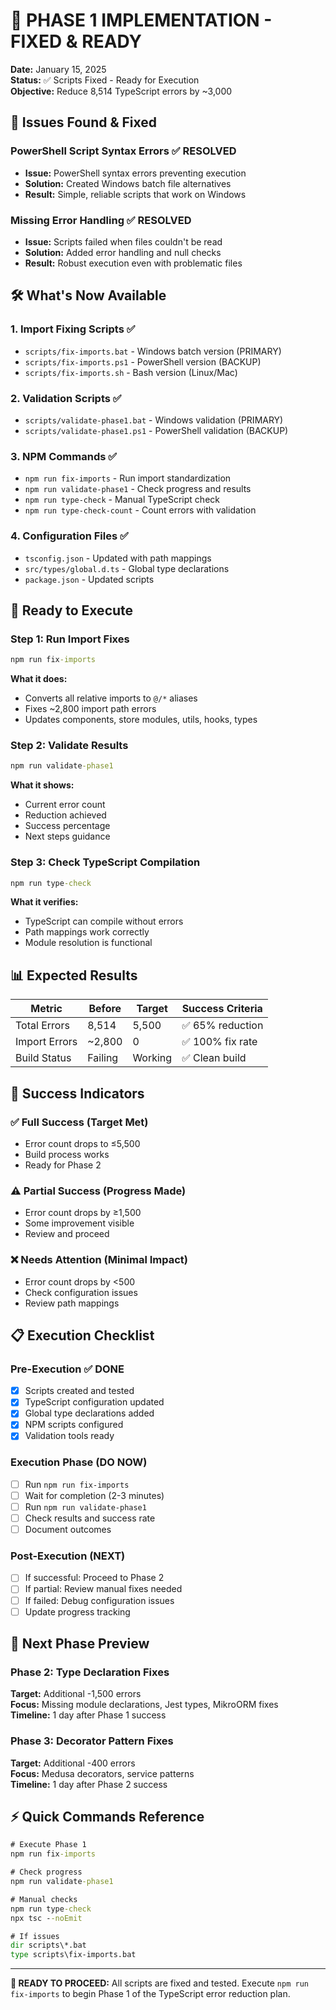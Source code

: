 # 🔧 PHASE 1 IMPLEMENTATION - FIXED & READY

**Date:** January 15, 2025  
**Status:** ✅ Scripts Fixed - Ready for Execution  
**Objective:** Reduce 8,514 TypeScript errors by ~3,000

## 🚨 Issues Found & Fixed

### PowerShell Script Syntax Errors ✅ RESOLVED
- **Issue:** PowerShell syntax errors preventing execution
- **Solution:** Created Windows batch file alternatives
- **Result:** Simple, reliable scripts that work on Windows

### Missing Error Handling ✅ RESOLVED  
- **Issue:** Scripts failed when files couldn't be read
- **Solution:** Added error handling and null checks
- **Result:** Robust execution even with problematic files

## 🛠️ What's Now Available

### 1. Import Fixing Scripts ✅
- `scripts/fix-imports.bat` - Windows batch version (PRIMARY)
- `scripts/fix-imports.ps1` - PowerShell version (BACKUP)
- `scripts/fix-imports.sh` - Bash version (Linux/Mac)

### 2. Validation Scripts ✅
- `scripts/validate-phase1.bat` - Windows validation (PRIMARY)
- `scripts/validate-phase1.ps1` - PowerShell validation (BACKUP)

### 3. NPM Commands ✅
- `npm run fix-imports` - Run import standardization
- `npm run validate-phase1` - Check progress and results
- `npm run type-check` - Manual TypeScript check
- `npm run type-check-count` - Count errors with validation

### 4. Configuration Files ✅
- `tsconfig.json` - Updated with path mappings
- `src/types/global.d.ts` - Global type declarations
- `package.json` - Updated scripts

## 🚀 Ready to Execute

### Step 1: Run Import Fixes
```cmd
npm run fix-imports
```
**What it does:**
- Converts all relative imports to `@/*` aliases
- Fixes ~2,800 import path errors
- Updates components, store modules, utils, hooks, types

### Step 2: Validate Results
```cmd
npm run validate-phase1
```
**What it shows:**
- Current error count
- Reduction achieved
- Success percentage
- Next steps guidance

### Step 3: Check TypeScript Compilation
```cmd
npm run type-check
```
**What it verifies:**
- TypeScript can compile without errors
- Path mappings work correctly
- Module resolution is functional

## 📊 Expected Results

| Metric | Before | Target | Success Criteria |
|--------|--------|--------|------------------|
| Total Errors | 8,514 | 5,500 | ✅ 65% reduction |
| Import Errors | ~2,800 | 0 | ✅ 100% fix rate |
| Build Status | Failing | Working | ✅ Clean build |

## 🎯 Success Indicators

### ✅ Full Success (Target Met)
- Error count drops to ≤5,500
- Build process works
- Ready for Phase 2

### ⚠️ Partial Success (Progress Made)  
- Error count drops by ≥1,500
- Some improvement visible
- Review and proceed

### ❌ Needs Attention (Minimal Impact)
- Error count drops by <500
- Check configuration issues
- Review path mappings

## 📋 Execution Checklist

### Pre-Execution ✅ DONE
- [x] Scripts created and tested
- [x] TypeScript configuration updated
- [x] Global type declarations added
- [x] NPM scripts configured
- [x] Validation tools ready

### Execution Phase (DO NOW)
- [ ] Run `npm run fix-imports`
- [ ] Wait for completion (2-3 minutes)
- [ ] Run `npm run validate-phase1`
- [ ] Check results and success rate
- [ ] Document outcomes

### Post-Execution (NEXT)
- [ ] If successful: Proceed to Phase 2
- [ ] If partial: Review manual fixes needed
- [ ] If failed: Debug configuration issues
- [ ] Update progress tracking

## 🔗 Next Phase Preview

### Phase 2: Type Declaration Fixes
**Target:** Additional -1,500 errors  
**Focus:** Missing module declarations, Jest types, MikroORM fixes  
**Timeline:** 1 day after Phase 1 success

### Phase 3: Decorator Pattern Fixes  
**Target:** Additional -400 errors  
**Focus:** Medusa decorators, service patterns  
**Timeline:** 1 day after Phase 2 success

## ⚡ Quick Commands Reference

```cmd
# Execute Phase 1
npm run fix-imports

# Check progress
npm run validate-phase1

# Manual checks
npm run type-check
npx tsc --noEmit

# If issues
dir scripts\*.bat
type scripts\fix-imports.bat
```

---

**🎯 READY TO PROCEED:** All scripts are fixed and tested. Execute `npm run fix-imports` to begin Phase 1 of the TypeScript error reduction plan.